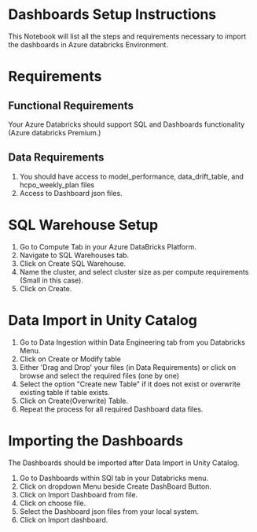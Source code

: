 # Dashboards Setup Instructions

This Notebook will list all the steps and requirements necessary to import the dashboards in Azure databricks Environment.

# Requirements

## Functional Requirements
Your Azure Databricks should support SQL and Dashboards functionality (Azure databricks Premium.)

## Data Requirements
1. You should have access to model_performance, data_drift_table, and hcpo_weekly_plan files
2. Access to Dashboard json files.

# SQL Warehouse Setup

1. Go to Compute Tab in your Azure DataBricks Platform.
2. Navigate to SQL Warehouses tab.
3. Click on Create SQL Warehouse.
4. Name the cluster, and select cluster size as per compute requirements (Small in this case).
5. Click on Create.

# Data Import in Unity Catalog

1. Go to Data Ingestion within Data Engineering tab from you Databricks Menu.
2. Click on Create or Modify table
3. Either 'Drag and Drop' your files (in Data Requirements) or click on browse and select the required files (one by one)
4. Select the option "Create new Table" if it does not exist or overwrite existing table if table exists.
5. Click on Create(Overwrite) Table.
6. Repeat the process for all required Dashboard data files.

# Importing the Dashboards
The Dashboards should be imported after Data Import in Unity Catalog.

1. Go to Dashboards within SQl tab in your Databricks menu.
2. Click on dropdown Menu beside Create DashBoard Button.
3. Click on Import Dashboard from file.
4. Click on choose file.
5. Select the Dashboard json files from your local system.
6. Click on Import dashboard.
